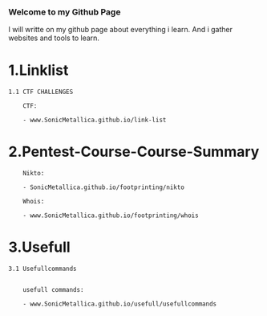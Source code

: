 ### Welcome to my Github Page

I will writte on my github page about everything i learn. And i gather websites and tools to learn.

# 1.Linklist

    1.1 CTF CHALLENGES
        
        CTF:
        
        - www.SonicMetallica.github.io/link-list

# 2.Pentest-Course-Course-Summary
        
        Nikto:
        
        - SonicMetallica.github.io/footprinting/nikto
        
        Whois:
        
        - www.SonicMetallica.github.io/footprinting/whois

# 3.Usefull

    3.1 Usefullcommands
         
        
        usefull commands:
        
        - www.SonicMetallica.github.io/usefull/usefullcommands







